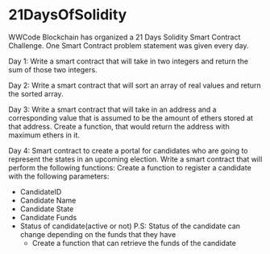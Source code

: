 # 21DaysOfSolidity
WWCode Blockchain has organized a 21 Days Solidity Smart Contract Challenge. One Smart Contract problem statement was given every day.


Day 1: Write a smart contract that will take in two integers and return the sum of those two integers.

Day 2: Write a smart contract that will sort an array of real values and return the sorted array.

Day 3: Write a smart contract that will take in an address and a corresponding value that is assumed to be the amount of ethers stored at that address. Create a function, that would return the address with maximum ethers in it.

Day 4: Smart contract to create a portal for candidates who are going to represent the states in an upcoming election.
Write a smart contract that will perform the following functions:
Create a function to register a candidate with the following parameters:
- CandidateID
- Candidate Name
- Candidate State
- Candidate Funds
- Status of candidate(active or not)
P.S: Status of the candidate can change depending on the funds that they have
   -  Create a function that can retrieve the funds of the candidate
